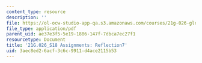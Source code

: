 ```yaml
---
content_type: resource
description: ''
file: https://ol-ocw-studio-app-qa.s3.amazonaws.com/courses/21g-026-global-africa-creative-cultures-spring-2018/3aec8ed26acf3c6c9911d4ace2115b53_MIT21G_026S18_Reflection_7.pdf
file_type: application/pdf
parent_uid: ae37e3f5-5e19-1886-147f-7dbca7ec27f1
resourcetype: Document
title: '21G.026_S18 Assignments: Reflection7'
uid: 3aec8ed2-6acf-3c6c-9911-d4ace2115b53
---
```

